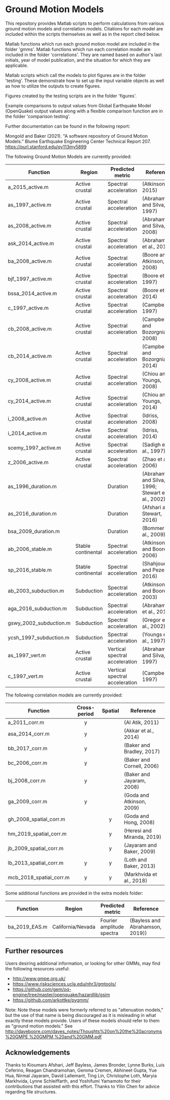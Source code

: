 # Ground Motion Models

This repository provides Matlab scripts to perform calculations from various ground motion models and correlation models.
Citations for each model are included within the scripts themselves as well as in the report cited below.

Matlab functions which run each ground motion model are included in the folder 'gmms'.
Matlab functions which run each correlation model are included in the folder 'correlations'.
They are named based on author's last initials, year of model publication, and the situation for which they are applicable.

Matlab scripts which call the models to plot figures are in the folder 'testing'.
These demonstrate how to set up the input variable objects as well as how to utilize the outputs to create figures.

Figures created by the testing scripts are in the folder 'figures'.

Example comparisons to output values from Global Earthquake Model (OpenQuake) output values along with a flexible
comparison function are in the folder 'comparison testing'.

Further documentation can be found in the following report:

Mongold and Baker (2021). "A software repository of Ground Motion Models.” Blume Earthquake Engineering Center Technical Report 207. https://purl.stanford.edu/qy113my5899

The following Ground Motion Models are currently provided:

| Function               | Region             | Predicted metric               | Reference                                            |
|------------------------|--------------------|--------------------------------|------------------------------------------------------|
| a_2015_active.m        | Active crustal     | Spectral   acceleration        | (Atkinson, 2015)                                     |
| as_1997_active.m       | Active crustal     | Spectral acceleration          | (Abrahamson and Silva, 1997)                         |
| as_2008_active.m       | Active crustal     | Spectral acceleration          | (Abrahamson and Silva, 2008)                         |
| ask_2014_active.m      | Active crustal     | Spectral acceleration          | (Abrahamson et al., 2014)                            |
| ba_2008_active.m       | Active crustal     | Spectral acceleration          | (Boore and Atkinson, 2008)                           |
| bjf_1997_active.m      | Active crustal     | Spectral acceleration          | (Boore et al., 1997)                                 |
| bssa_2014_active.m     | Active crustal     | Spectral acceleration          | (Boore et al., 2014)                                 |
| c_1997_active.m        | Active crustal     | Spectral acceleration          | (Campbell, 1997)                                     |
| cb_2008_active.m       | Active crustal     | Spectral acceleration          | (Campbell and Bozorgnia, 2008)                       |
| cb_2014_active.m       | Active crustal     | Spectral acceleration          | (Campbell and Bozorgnia, 2014)                       |
| cy_2008_active.m       | Active crustal     | Spectral acceleration          | (Chiou and Youngs, 2008)                             |
| cy_2014_active.m       | Active crustal     | Spectral acceleration          | (Chiou and Youngs, 2014)                             |
| i_2008_active.m        | Active crustal     | Spectral acceleration          | (Idriss, 2008)                                       |
| i_2014_active.m        | Active crustal     | Spectral acceleration          | (Idriss, 2014)                                       |
| scemy_1997_active.m    | Active crustal     | Spectral acceleration          | (Sadigh et al., 1997)                                |
| z_2006_active.m        | Active crustal     | Spectral acceleration          | (Zhao et al., 2006)                                  |
| as_1996_duration.m     |                    | Duration                       | (Abrahamson and Silva, 1996;   Stewart et al., 2002) |
| as_2016_duration.m     |                    | Duration                       | (Afshari and Stewart, 2016)                          |
| bsa_2009_duration.m    |                    | Duration                       | (Bommer et al., 2009)                                |
| ab_2006_stable.m       | Stable continental | Spectral acceleration          | (Atkinson and Boore, 2006)                           |
| sp_2016_stable.m       | Stable continental | Spectral acceleration          | (Shahjouei and Pezeshk, 2016)                        |
| ab_2003_subduction.m   | Subduction         | Spectral acceleration          | (Atkinson and Boore, 2003)                           |
| aga_2016_subduction.m  | Subduction         | Spectral acceleration          | (Abrahamson et al., 2016)                            |
| gswy_2002_subduction.m | Subduction         | Spectral acceleration          | (Gregor et al., 2002)                                |
| ycsh_1997_subduction.m | Subduction         | Spectral acceleration          | (Youngs et al., 1997)                                |
| as_1997_vert.m         | Active crustal     | Vertical spectral acceleration | (Abrahamson and Silva, 1997)                         |
| c_1997_vert.m          | Active crustal     | Vertical spectral acceleration | (Campbell, 1997)                                     |

The following correlation models are currently provided:

| Function                | Cross-period | Spatial | Reference                  |
|-------------------------|:------------:|:-------:|----------------------------|
| a_2011_corr.m           |       y      |         | (Al Atik, 2011)            |
| asa_2014_corr.m         |       y      |         | (Akkar et   al., 2014)     |
| bb_2017_corr.m          |       y      |         | (Baker and Bradley, 2017)  |
| bc_2006_corr.m          |       y      |         | (Baker and Cornell, 2006)  |
| bj_2008_corr.m          |       y      |         | (Baker and Jayaram, 2008)  |
| ga_2009_corr.m          |       y      |         | (Goda and Atkinson, 2009)  |
| gh_2008_spatial_corr.m  |              |    y    | (Goda and Hong, 2008)      |
| hm_2019_spatial_corr.m  |              |    y    | (Heresi and Miranda, 2019) |
| jb_2009_spatial_corr.m  |              |    y    | (Jayaram and Baker, 2009)  |
| lb_2013_spatial_corr.m  |       y      |    y    | (Loth and Baker, 2013)     |
| mcb_2018_spatial_corr.m |       y      |    y    | (Markhvida et   al., 2018) |

Some additional functions are provided in the extra models folder:

| Function               | Region             | Predicted metric               | Reference                                            |
|------------------------|--------------------|--------------------------------|------------------------------------------------------|
| ba_2019_EAS.m          | California/Nevada  | Fourier amplitude spectra      | (Bayless and Abrahamson, 2019))                      |


## Further resources

Users desiring additional information, or looking for other GMMs, may find the following resources useful:
- http://www.gmpe.org.uk/
- https://www.risksciences.ucla.edu/nhr3/gmtools/
- https://github.com/gem/oq-engine/tree/master/openquake/hazardlib/gsim
- https://github.com/arkottke/pygmm/

Note: Note these models were formerly referred to as "attenuation models," but the use of that name is being discouraged as it is misleading in what exactly these models provide. Users of these models should refer to them as "ground motion models." See http://daveboore.com/daves_notes/Thoughts%20on%20the%20acronyms%20GMPE,%20GMPM,%20and%20GMM.pdf

## Acknowledgements

Thanks to Kioumars Afshari, Jeff Bayless, James Bronder, Lynne Burks, Luis Ceferino, Reagan Chandramohan, Gemma Cremen, Abhineet Gupta, Yue Hua, Nirmal Jayaram, David Lallemant, Ting Lin, Christophe Loth, Maryia Markhvida, Lynne Schleiffarth, and Yoshifumi Yamamoto for their contributions that assisted with this effort. Thanks to Yilin Chen for advice regarding file structures.
